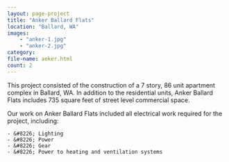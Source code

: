 ```yaml
---
layout: page-project
title: "Anker Ballard Flats"
location: "Ballard, WA"
images: 
    - "anker-1.jpg"
    - "anker-2.jpg"
category:
file-name: anker.html
count: 2
---
```



This project consisted of the construction of a 7 story, 86 unit apartment complex in Ballard, WA. In addition to the residential units, Anker Ballard Flats includes 735 square feet of street level commercial space.

Our work on Anker Ballard Flats included all electrical work required for the project, including:

    - &#8226; Lighting
    - &#8226; Power
    - &#8226; Gear
    - &#8226; Power to heating and ventilation systems